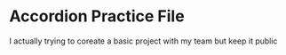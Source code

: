 # Accordion Practice File
I actually trying to coreate a basic project with my team but keep it public
